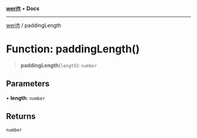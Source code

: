 [**werift**](../README.md) • **Docs**

***

[werift](../globals.md) / paddingLength

# Function: paddingLength()

> **paddingLength**(`length`): `number`

## Parameters

• **length**: `number`

## Returns

`number`
